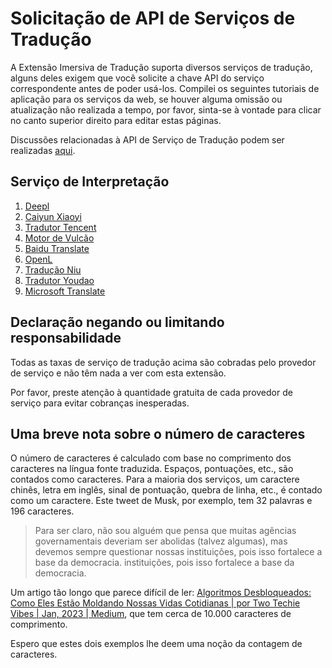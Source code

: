 # Solicitação de API de Serviços de Tradução

A Extensão Imersiva de Tradução suporta diversos serviços de tradução, alguns deles exigem que você solicite a chave API do serviço correspondente antes de poder usá-los. Compilei os seguintes tutoriais de aplicação para os serviços da web, se houver alguma omissão ou atualização não realizada a tempo, por favor, sinta-se à vontade para clicar no canto superior direito para editar estas páginas.

Discussões relacionadas à API de Serviço de Tradução podem ser realizadas [aqui](https://github.com/immersive-translate/immersive-translate/issues/137).

## Serviço de Interpretação

1. [Deepl](./services/deepL.md)
2. [Caiyun Xiaoyi](./services/caiyun.md)
3. [Tradutor Tencent](./services/tencent.md)
4. [Motor de Vulcão](./services/volcano.md)
5. [Baidu Translate](./services/baidu.md)
6. [OpenL](./services/openL.md)
7. [Tradução Niu](./services/niu.md)
8. [Tradutor Youdao](./services/youdao.md)
9. [Microsoft Translate](./services/azure.md)

## Declaração negando ou limitando responsabilidade

Todas as taxas de serviço de tradução acima são cobradas pelo provedor de serviço e não têm nada a ver com esta extensão.

Por favor, preste atenção à quantidade gratuita de cada provedor de serviço para evitar cobranças inesperadas.

## Uma breve nota sobre o número de caracteres

O número de caracteres é calculado com base no comprimento dos caracteres na língua fonte traduzida. Espaços, pontuações, etc., são contados como caracteres. Para a maioria dos serviços, um caractere chinês, letra em inglês, sinal de pontuação, quebra de linha, etc., é contado como um caractere. Este tweet de Musk, por exemplo, tem 32 palavras e 196 caracteres.

> Para ser claro, não sou alguém que pensa que muitas agências governamentais deveriam ser abolidas (talvez algumas), mas devemos sempre questionar nossas instituições, pois isso fortalece a base da democracia. instituições, pois isso fortalece a base da democracia.

Um artigo tão longo que parece difícil de ler: [Algoritmos Desbloqueados: Como Eles Estão Moldando Nossas Vidas Cotidianas | por Two Techie Vibes | Jan, 2023 | Medium](https://twotechievibes.medium.com/algorithms-unlocked-how-they're-shaping-our-everyday-lives-6261fa1dbad), que tem cerca de 10.000 caracteres de comprimento.

Espero que estes dois exemplos lhe deem uma noção da contagem de caracteres.